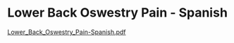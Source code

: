 # Lower Back Oswestry Pain - Spanish

[Lower_Back_Oswestry_Pain-Spanish.pdf](Lower%20Back%20Oswestry%20Pain%20-%20Spanish%20b4577bff83804a338d14805609d096c0/Lower_Back_Oswestry_Pain-Spanish.pdf)